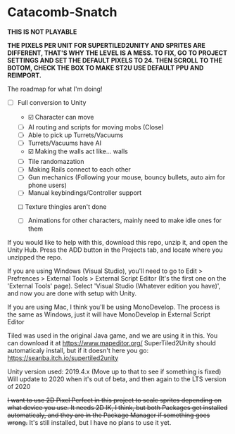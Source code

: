 Catacomb-Snatch
===============
**THIS IS NOT PLAYABLE**

**THE PIXELS PER UNIT FOR SUPERTILED2UNITY AND SPRITES ARE DIFFERENT, THAT'S WHY THE LEVEL IS A MESS. TO FIX, GO TO PROJECT SETTINGS AND SET THE DEFAULT PIXELS TO 24. THEN SCROLL TO THE BOTOM, CHECK THE BOX TO MAKE ST2U USE DEFAULT PPU AND REIMPORT.**

The roadmap for what I'm doing!

- ☐ Full conversion to Unity
    - ☑️ Character can move
    - ☐ AI routing and scripts for moving mobs (Close)
    - ☐ Able to pick up Turrets/Vacuums
    - ☐ Turrets/Vacuums have AI
    - ☑️ Making the walls act like... walls
    - ☐ Tile randomazation
    - ☐ Making Rails connect to each other
    - ☐ Gun mechanics (Following your mouse, bouncy bullets, auto aim for phone users)
    - ☐ Manual keybindings/Controller support
    
  ☐ Texture thingies aren't done
     - ☐ Animations for other characters, mainly need to make idle ones for them
    
If you would like to help with this, download this repo, unzip it, and open the Unity Hub. Press the ADD button in the Projects tab, and locate where you unzipped the repo. 

If you are using Windows (Visual Studio), you'll need to go to Edit > Prefrences > External Tools > External Script Editor (It's the first one on the 'External Tools' page). Select 'Visual Studio (Whatever edition you have)', and now you are done with setup with Unity.

If you are using Mac, I think you'll be using MonoDevelop. The process is the same as Windows, just it will have MonoDevelop in External Script Editor

Tiled was used in the original Java game, and we are using it in this. You can download it at https://www.mapeditor.org/ SuperTiled2Unity should automaticaly install, but if it doesn't here you go: 
https://seanba.itch.io/supertiled2unity

Unity version used: 2019.4.x (Move up to that to see if something is fixed) Will update to 2020 when it's out of beta, and then again to the LTS version of 2020

~~I want to use 2D Pixel Perfect in this project to scale sprites depending on what device you use. It needs 2D IK, I think, but both Packages get installed automaticaly, and they are in the Package Manager if something goes wrong.~~ It's still installed, but I have no plans to use it yet.
